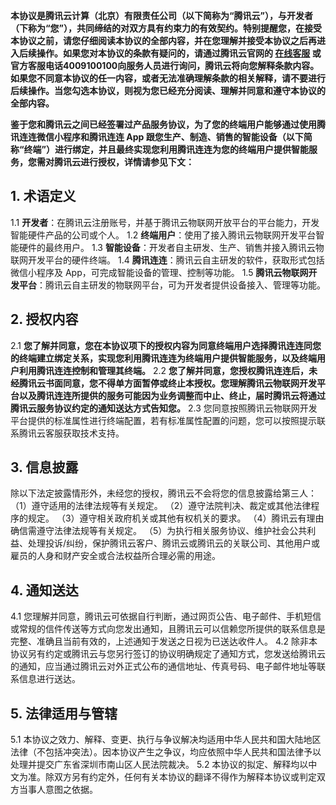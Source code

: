 **本协议是腾讯云计算（北京）有限责任公司（以下简称为“腾讯云”），与开发者（下称为“您”），共同缔结的对双方具有约束力的有效契约。特别提醒您，在接受本协议之前，请您仔细阅读本协议的全部内容，并在您理解并接受本协议之后再进入后续操作。如果您对本协议的条款有疑问的，请通过腾讯云官网的 [在线客服](https://cloud.tencent.com/act/event/Online_service?from=doc_1081) 或官方客服电话4009100100向服务人员进行询问，腾讯云将向您解释条款内容。如果您不同意本协议的任一内容，或者无法准确理解条款的相关解释，请不要进行后续操作。当您勾选本协议，则视为您已经充分阅读、理解并同意和遵守本协议的全部内容。**

**鉴于您和腾讯云之间已经签署过产品服务协议，为了您的终端用户能够通过使用腾讯连连微信小程序和腾讯连连 App 跟您生产、制造、销售的智能设备（以下简称“终端”）进行绑定，并且最终实现您利用腾讯连连为您的终端用户提供智能服务，您需对腾讯云进行授权，详情请参见下文：**

## 1. 术语定义
1.1 **开发者**：在腾讯云注册账号，并基于腾讯云物联网开放平台的平台能力，开发智能硬件产品的公司或个人。
1.2 **终端用户**：使用了接入腾讯云物联网开发平台智能硬件的最终用户。
1.3 **智能设备**：开发者自主研发、生产、销售并接入腾讯云物联网开发平台的硬件终端。
1.4 **腾讯连连**：腾讯云自主研发的软件，获取形式包括微信小程序及 App，可完成智能设备的管理、控制等功能。
1.5 **腾讯云物联网开发平台**：腾讯云自主研发的物联网平台，可为开发者提供设备接入、管理等功能。

## 2. 授权内容
2.1 **您了解并同意，您在本协议项下的授权内容为同意终端用户选择腾讯连连同您的终端建立绑定关系，实现您利用腾讯连连为终端用户提供智能服务，以及终端用户利用腾讯连连控制和管理其终端。**
2.2 **您了解并同意，您授权腾讯连连后，未经腾讯云书面同意，您不得单方面暂停或终止本授权。您理解腾讯云物联网开发平台以及腾讯连连所提供的服务可能因为业务调整而中止、终止，届时腾讯云将通过腾讯云服务协议约定的通知送达方式告知您。**
2.3 您同意按照腾讯云物联网开发平台提供的标准属性进行终端配置，若有标准属性配置的问题，您可以按照提示联系腾讯云客服获取技术支持。

## 3. 信息披露
除以下法定披露情形外，未经您的授权，腾讯云不会将您的信息披露给第三人：
（1）遵守适用的法律法规等有关规定。
（2）遵守法院判决、裁定或其他法律程序的规定。
（3）遵守相关政府机关或其他有权机关的要求。
（4）腾讯云有理由确信需遵守法律法规等有关规定。
（5）为执行相关服务协议、维护社会公共利益、处理投诉/纠纷，保护腾讯云客户、腾讯云或腾讯云的关联公司、其他用户或雇员的人身和财产安全或合法权益所合理必需的用途。

## 4. 通知送达
4.1 您理解并同意，腾讯云可依据自行判断，通过网页公告、电子邮件、手机短信或常规的信件传送等方式向您发出通知，且腾讯云可以信赖您所提供的联系信息是完整、准确且当前有效的，上述通知于发送之日视为已送达收件人。
4.2 除非本协议另有约定或腾讯云与您另行签订的协议明确规定了通知方式，您发送给腾讯云的通知，应当通过腾讯云对外正式公布的通信地址、传真号码、电子邮件地址等联系信息进行送达。

## 5. 法律适用与管辖
5.1 本协议之效力、解释、变更、执行与争议解决均适用中华人民共和国大陆地区法律（不包括冲突法）。因本协议产生之争议，均应依照中华人民共和国法律予以处理并提交广东省深圳市南山区人民法院裁决。
5.2 本协议的拟定、解释均以中文为准。除双方另有约定外，任何有关本协议的翻译不得作为解释本协议或判定双方当事人意图之依据。


